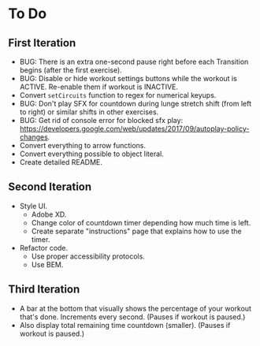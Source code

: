 # To Do


## First Iteration

- BUG: There is an extra one-second pause right before each Transition begins (after the first exercise).
- BUG: Disable or hide workout settings buttons while the workout is ACTIVE. Re-enable them if workout is INACTIVE.
- Convert `setCircuits` function to regex for numerical keyups.
- BUG: Don't play SFX for countdown during lunge stretch shift (from left to right) or similar shifts in other exercises.
- BUG: Get rid of console error for blocked sfx play: https://developers.google.com/web/updates/2017/09/autoplay-policy-changes.
- Convert everything to arrow functions.
- Convert everything possible to object literal.
- Create detailed README.


## Second Iteration

- Style UI.
  - Adobe XD.
  - Change color of countdown timer depending how much time is left.
  - Create separate "instructions" page that explains how to use the timer.
- Refactor code.
  - Use proper accessibility protocols.
  - Use BEM.


## Third Iteration

- A bar at the bottom that visually shows the percentage of your workout that's done. Increments every second.  (Pauses if workout is paused.)
- Also display total remaining time countdown (smaller).  (Pauses if workout is paused.)